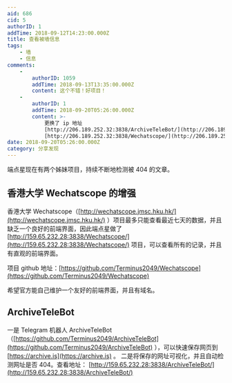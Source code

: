 ```yaml
---
aid: 686
cid: 5
authorID: 1
addTime: 2018-09-12T14:23:00.000Z
title: 查看被墙信息
tags:
    - 墙
    - 信息
comments:
    -
        authorID: 1059
        addTime: 2018-09-13T13:35:00.000Z
        content: 这个不错！好项目！
    -
        authorID: 1
        addTime: 2018-09-20T05:26:00.000Z
        content: >-
            更换了 ip 地址
            [http://206.189.252.32:3838/ArchiveTeleBot/](http://206.189.252.32:3838/ArchiveTeleBot/)
            [http://206.189.252.32:3838/Wechatscope/](http://206.189.252.32:3838/Wechatscope/)
date: 2018-09-20T05:26:00.000Z
category: 分享发现
---
```


端点星现在有两个姊妹项目，持续不断地检测被 404 的文章。

[](#%E9%A6%99%E6%B8%AF%E5%A4%A7%E5%AD%A6-wechatscope-%E7%9A%84%E5%A2%9E%E5%BC%BA)香港大学 Wechatscope 的增强
-----------------------------------------------------------------------------------------------------

香港大学 Wechatscope（[http://wechatscope.jmsc.hku.hk/](http://wechatscope.jmsc.hku.hk/) ）项目最多只能查看最近七天的数据，并且缺乏一个良好的前端界面，因此端点星做了 [http://159.65.232.28:3838/Wechatscope/](http://159.65.232.28:3838/Wechatscope/) 项目，可以查看所有的记录，并且有直观的前端界面。

项目 github 地址：[https://github.com/Terminus2049/Wechatscope](https://github.com/Terminus2049/Wechatscope)

希望官方能自己维护一个友好的前端界面，并且有域名。

[](#archivetelebot)ArchiveTeleBot
---------------------------------

一是 Telegram 机器人 ArchiveTeleBot（[https://github.com/Terminus2049/ArchiveTeleBot](https://github.com/Terminus2049/ArchiveTeleBot) ），可以快速保存网页到 [https://archive.is](https://archive.is) 。 二是将保存的网址可视化，并且自动检测网址是否 404。查看地址： [http://159.65.232.28:3838/ArchiveTeleBot/](http://159.65.232.28:3838/ArchiveTeleBot/)
